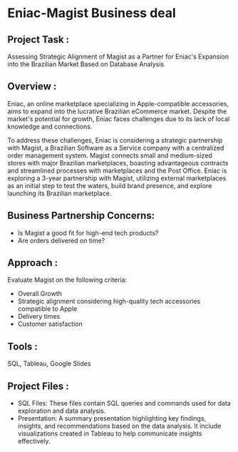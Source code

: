 # Eniac-Magist Business deal
## Project Task :
Assessing Strategic Alignment of Magist as a Partner for Eniac's Expansion into the Brazilian Market Based on Database Analysis

## Overview :
Eniac, an online marketplace specializing in Apple-compatible accessories, aims to expand into the lucrative Brazilian eCommerce market. Despite the market's potential for growth, Eniac faces challenges due to its lack of local knowledge and connections.

To address these challenges, Eniac is considering a strategic partnership with Magist, a Brazilian Software as a Service company with a centralized order management system. Magist connects small and medium-sized stores with major Brazilian marketplaces, boasting advantageous contracts and streamlined processes with marketplaces and the Post Office. Eniac is exploring a 3-year partnership with Magist, utilizing external marketplaces as an initial step to test the waters, build brand presence, and explore launching its Brazilian marketplace.

## Business Partnership Concerns:
* Is Magist a good fit for high-end tech products?
* Are orders delivered on time?

## Approach :
Evaluate Magist on the following criteria:

* Overall Growth
* Strategic alignment considering high-quality tech accessories compatible to Apple
* Delivery times
* Customer satisfaction

## Tools :
SQL, Tableau, Google Slides

## Project Files :
* SQL Files: These files contain SQL queries and commands used for data exploration and data analysis.
* Presentation: A summary presentation highlighting key findings, insights, and recommendations based on the data analysis. It include visualizations created in Tableau to help communicate insights effectively. 
